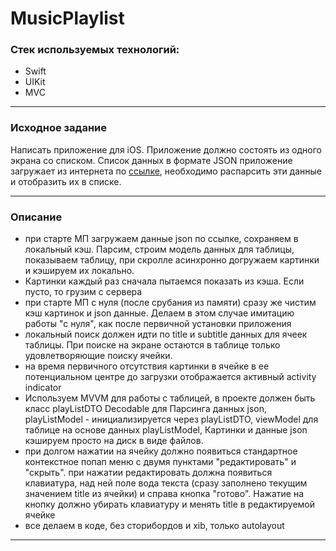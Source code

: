 # MusicPlaylist

### Стек используемых технологий:
- Swift
- UIKit
- MVC
___
### Исходное задание
Написать приложение для iOS. Приложение должно состоять из одного экрана со списком. Список данных в формате JSON приложение загружает из интернета по [ссылке](https://run.mocky.io/v3/1d1cb4ec-73db-4762-8c4b-0b8aa3cecd4c), необходимо распарсить эти данные и отобразить их в списке. 
___
### Описание
- при старте МП загружаем данные json по ссылке, сохраняем в локальный кэш. Парсим, строим модель данных для таблицы, показываем таблицу, при скролле асинхронно догружаем картинки и кэшируем их локально.
- Картинки каждый раз сначала пытаемся показать из кэша. Если пусто, то грузим с сервера
- при старте МП с нуля (после срубания из памяти) сразу же чистим кэш картинок и json данные. Делаем в этом случае имитацию работы "с нуля", как после первичной установки приложения
- локальный поиск должен идти по title и subtitle данных для ячеек таблицы. При поиске на экране остаются в таблице только удовлетворяющие поиску ячейки.
- на время первичного отсутствия картинки в ячейке в ее потенциальном центре до загрузки отображается активный activity indicator
- Используем MVVM для работы с таблицей, в проекте должен быть класс playListDTO Decodable для Парсинга данных json, playListModel - инициализируется через playListDTO, viewModel для таблице на основе данных playListModel, Картинки и данные json кэшируем просто на диск в виде файлов.
- при долгом нажатии на ячейку должно появиться стандартное контекстное попап меню с двумя пунктами "редактировать" и "скрыть". при нажатии редактировать должна появиться клавиатура, над ней поле вода текста (сразу заполнено текущим значением title из ячейки) и справа кнопка "готово". Нажатие на кнопку должно убирать клавиатуру и менять title в редактируемой ячейке
- все делаем в коде, без сторибордов и xib, только autolayout
___
